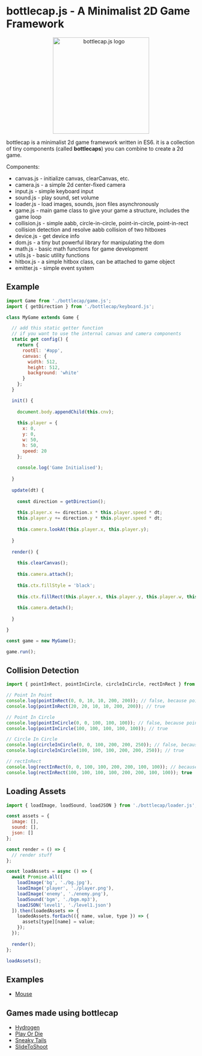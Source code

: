 # bottlecap.js - A Minimalist 2D Game Framework

<p align="center"><img src="https://bottlecap.js.org/logo.png" width="256px" alt="bottlecap.js logo"></p>

bottlecap is a minimalist 2d game framework written in ES6. it is a collection of tiny components (called **bottlecaps**) you can combine to create a 2d game.

Components:
* canvas.js - initialize canvas, clearCanvas, etc.
* camera.js - a simple 2d center-fixed camera
* input.js - simple keyboard input
* sound.js - play sound, set volume
* loader.js - load images, sounds, json files asynchronously
* game.js - main game class to give your game a structure, includes the game loop
* collision.js - simple aabb, circle-in-circle, point-in-circle, point-in-rect collision detection and resolve aabb collision of two hitboxes
* device.js - get device info
* dom.js - a tiny but powerful library for manipulating the dom
* math.js - basic math functions for game development
* utils.js - basic utility functions
* hitbox.js - a simple hitbox class, can be attached to game object
* emitter.js - simple event system

## Example

```javascript
import Game from './bottlecap/game.js';
import { getDirection } from './bottlecap/keyboard.js';

class MyGame extends Game {

  // add this static getter function
  // if you want to use the internal canvas and camera components
  static get config() {
    return {
      rootEl: '#app',
      canvas: {
        width: 512,
        height: 512,
        background: 'white'
      }
    };
  }

  init() {
  
    document.body.appendChild(this.cnv);
    
    this.player = {
      x: 0,
      y: 0,
      w: 50,
      h: 50,
      speed: 20
    };
    
    console.log('Game Initialised');
  
  }
  
  update(dt) {
    
    const direction = getDirection();
    
    this.player.x += direction.x * this.player.speed * dt;
    this.player.y += direction.y * this.player.speed * dt;
    
    this.camera.lookAt(this.player.x, this.player.y);
    
  }
  
  render() {
  
    this.clearCanvas();
    
    this.camera.attach();
    
    this.ctx.fillStyle = 'black';
    
    this.ctx.fillRect(this.player.x, this.player.y, this.player.w, this.player.h);
    
    this.camera.detach();
  
  }

}

const game = new MyGame();

game.run();
```

## Collision Detection
```javascript
import { pointInRect, pointInCircle, circleInCircle, rectInRect } from './bottlecap/collision.js';

// Point In Point
console.log(pointInRect(0, 0, 10, 10, 200, 200)); // false, because point is outside of the rect
console.log(pointInRect(20, 20, 10, 10, 200, 200)); // true

// Point In Circle
console.log(pointInCircle(0, 0, 100, 100, 100)); // false, because point is outside of the circle
console.log(pointInCircle(100, 100, 100, 100, 100)); // true

// Circle In Circle
console.log(circleInCircle(0, 0, 100, 200, 200, 250)); // false, because circle is outside of the circle
console.log(circleInCircle(100, 100, 100, 200, 200, 250)); // true

// rectInRect
console.log(rectInRect(0, 0, 100, 100, 200, 200, 100, 100)); // because rect is outside of the rect
console.log(rectInRect(100, 100, 100, 100, 200, 200, 100, 100)); true
```

## Loading Assets
```javascript
import { loadImage, loadSound, loadJSON } from './bottlecap/loader.js';

const assets = {
  image: [],
  sound: [],
  json: []
};

const render = () => {
  // render stuff
};

const loadAssets = async () => {
  await Promise.all([
    loadImage('bg', './bg.jpg'),
    loadImage('player', './player.png'),
    loadImage('enemy', './enemy.png'),
    loadSound('bgm', './bgm.mp3'),
    loadJSON('level1', './level1.json')
  ]).then(loadedAssets => {
    loadedAssets.forEach(({ name, value, type }) => {
      assets[type][name] = value;
    });
  });
  
  render();
};

loadAssets();
```

## Examples
* [Mouse](https://bottlecap.js.org/examples/mouse.html)

## Games made using bottlecap
* [Hydrogen](https://hypervoid.itch.io/hydrogen)
* [Play Or Die](https://hypervoid.itch.io/play-or-die)
* [Sneaky Tails](https://hypervoid.itch.io/sneaky-tails)
* [SlideToShoot](https://hypervoid.itch.io/slide-to-shoot)
